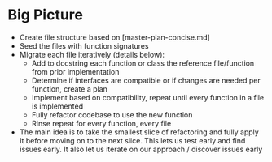 # Big Picture
- Create file structure based on [master-plan-concise.md]
- Seed the files with function signatures
- Migrate each file iteratively (details below):
    - Add to docstring each function or class the reference file/function from prior implementation
    - Determine if interfaces are compatible or if changes are needed per function, create a plan
    - Implement based on compatibility, repeat until every function in a file is implemented
    - Fully refactor codebase to use the new function
    - Rinse repeat for every function, every file
- The main idea is to take the smallest slice of refactoring and fully apply it before moving on to the next slice. This lets us test early and find issues early. It also let us iterate on our approach / discover issues early
